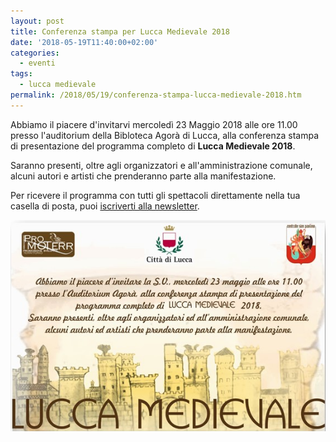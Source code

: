 ```yaml
---
layout: post
title: Conferenza stampa per Lucca Medievale 2018
date: '2018-05-19T11:40:00+02:00'
categories:
  - eventi
tags:
  - lucca medievale
permalink: /2018/05/19/conferenza-stampa-lucca-medievale-2018.htm
---
```


Abbiamo il piacere d'invitarvi mercoledì 23 Maggio 2018 alle ore 11.00 presso
l'auditorium della Bibloteca Agorà di Lucca, alla conferenza stampa di
presentazione del programma completo di **Lucca Medievale 2018**.

Saranno presenti, oltre agli organizzatori e all'amministrazione comunale,
alcuni autori e artisti che prenderanno parte alla manifestazione.

Per ricevere il programma con tutti gli spettacoli direttamente nella tua casella di posta, puoi [iscriverti alla newsletter](http://eepurl.com/dbx8K9).

<!-- more -->

![invito conferenza stampa presentazione programma lucca medievale](/images/2018/05/presentazione-lucca-medievale.png)
